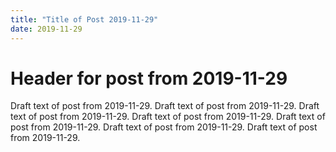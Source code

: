 ```yaml
---
title: "Title of Post 2019-11-29"
date: 2019-11-29
---
```


# Header for post from 2019-11-29
Draft text of post from 2019-11-29.
Draft text of post from 2019-11-29.
Draft text of post from 2019-11-29.
Draft text of post from 2019-11-29.
Draft text of post from 2019-11-29.
Draft text of post from 2019-11-29.
Draft text of post from 2019-11-29.

